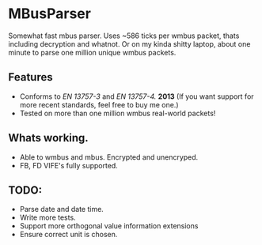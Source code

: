 # MBusParser
Somewhat fast mbus parser. Uses ~586 ticks per wmbus packet, thats including decryption and whatnot. Or on my kinda shitty laptop, about one minute to parse one million unique wmbus packets.
## Features
 - Conforms to _EN 13757-3_ and _EN 13757-4._ **2013** (If you want support for more recent standards, feel free to buy me one.)
 - Tested on more than one million wmbus real-world packets!

## Whats working.
- Able to wmbus and mbus. Encrypted and unencryped.
- FB, FD VIFE's fully supported.

## TODO:

- Parse date and date time.
- Write more tests.
- Support more orthogonal value information extensions
- Ensure correct unit is chosen.

